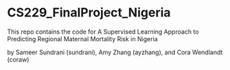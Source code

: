 # CS229_FinalProject_Nigeria

This repo contains the code for A Supervised Learning Approach to Predicting Regional Maternal Mortality Risk in Nigeria

by Sameer Sundrani (sundrani), Amy Zhang (ayzhang), and Cora Wendlandt (coraw)
